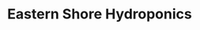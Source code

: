 ---
title: "Eastern Shore Hydroponics"
url: /laurel/eastern-shore-hydroponics/
shop: Garten-Center
---